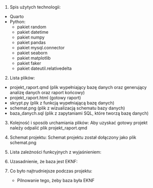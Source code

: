 1. Spis użytych technologii:
  - Quarto
  - Python:
    * pakiet random
    * pakiet datetime
    * pakiet numpy
    * pakiet pandas
    * pakiet mysql.connector
    * pakiet seaborn
    * pakiet matplotlib
    * pakiet faker
    * pakiet dateutil.relativedelta
2. Lista plików:
  - projekt_raport.qmd (plik wypełniający bazę danych oraz generujący analizę danych oraz raport końcowy)
  - projekt_raport.html (gotowy raport)
  - skrypt.py (plik z funkcją wypełniającą bazę danych)
  - schemat.png (plik z wizualizacją schematu bazy danych)
  - baza_danych.sql (plik z zapytaniami SQL, które tworzą bazę danych)

3. Kolejność i sposób urchamiania plików:
  Aby uzyskać gotowy projekt należy odpalić plik projekt_raport.qmd

4. Schemat projektu:
  Schemat projektu został dołączony jako plik schemat.png

5. Lista zależności funkcyjnych z wyjaśnieniem:

6. Uzasadnienie, że baza jest EKNF:

7. Co było najtrudniejsze podczas projektu:
   - Pilnowanie tego, żeby baza była EKNF
